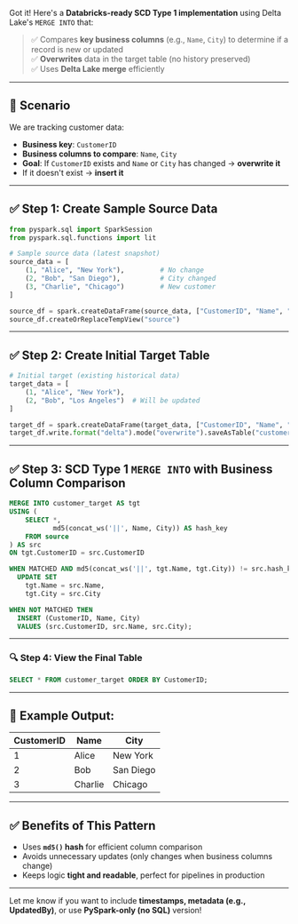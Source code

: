 Got it! Here's a **Databricks-ready SCD Type 1 implementation** using Delta Lake's `MERGE INTO` that:

> ✅ Compares **key business columns** (e.g., `Name`, `City`) to determine if a record is new or updated  
> ✅ **Overwrites** data in the target table (no history preserved)  
> ✅ Uses **Delta Lake merge** efficiently  

---

## 🧱 Scenario

We are tracking customer data:

- **Business key**: `CustomerID`  
- **Business columns to compare**: `Name`, `City`  
- **Goal**: If `CustomerID` exists and `Name` or `City` has changed → **overwrite it**  
- If it doesn't exist → **insert it**

---

## ✅ Step 1: Create Sample Source Data

```python
from pyspark.sql import SparkSession
from pyspark.sql.functions import lit

# Sample source data (latest snapshot)
source_data = [
    (1, "Alice", "New York"),         # No change
    (2, "Bob", "San Diego"),          # City changed
    (3, "Charlie", "Chicago")         # New customer
]

source_df = spark.createDataFrame(source_data, ["CustomerID", "Name", "City"])
source_df.createOrReplaceTempView("source")
```

---

## ✅ Step 2: Create Initial Target Table

```python
# Initial target (existing historical data)
target_data = [
    (1, "Alice", "New York"),
    (2, "Bob", "Los Angeles")  # Will be updated
]

target_df = spark.createDataFrame(target_data, ["CustomerID", "Name", "City"])
target_df.write.format("delta").mode("overwrite").saveAsTable("customer_target")
```

---

## ✅ Step 3: SCD Type 1 `MERGE INTO` with Business Column Comparison

```sql
MERGE INTO customer_target AS tgt
USING (
    SELECT *,
           md5(concat_ws('||', Name, City)) AS hash_key
    FROM source
) AS src
ON tgt.CustomerID = src.CustomerID

WHEN MATCHED AND md5(concat_ws('||', tgt.Name, tgt.City)) != src.hash_key THEN
  UPDATE SET
    tgt.Name = src.Name,
    tgt.City = src.City

WHEN NOT MATCHED THEN
  INSERT (CustomerID, Name, City)
  VALUES (src.CustomerID, src.Name, src.City);
```

---

### 🔍 Step 4: View the Final Table

```sql
SELECT * FROM customer_target ORDER BY CustomerID;
```

---

## 📝 Example Output:

| CustomerID | Name    | City       |
|------------|---------|------------|
| 1          | Alice   | New York   | ✅ Unchanged  
| 2          | Bob     | San Diego  | ✅ Updated  
| 3          | Charlie | Chicago    | ✅ Inserted  

---

## ✅ Benefits of This Pattern

- Uses **`md5()` hash** for efficient column comparison  
- Avoids unnecessary updates (only changes when business columns change)  
- Keeps logic **tight and readable**, perfect for pipelines in production  

---

Let me know if you want to include **timestamps, metadata (e.g., UpdatedBy)**, or use **PySpark-only (no SQL)** version!
